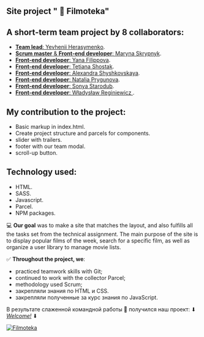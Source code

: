 ## Site project " :movie_camera: Filmoteka"
## A short-term team project by 8 collaborators:
- [**Team lead**: Yevhenii Herasymenko](https://github.com/Zhekager).
- [**Scrum master** & **Front-end developer**: Maryna Skrypnyk](https://github.com/Maryna-Skrypnyk).
- [**Front-end developer**: Yana Filippova](https://github.com/Yana-Filippova).
- [**Front-end developer**: Tetiana Shostak](https://github.com/Tetiana1386).
- [**Front-end developer**: Alexandra Shyshkovskaya](https://github.com/Alexandra-Shyshkovskaya).
- [**Front-end developer**: Natalia Prygunova](https://github.com/pryhunova).
- [**Front-end developer**: Sonya Starodub](https://github.com/sonya287).
- [**Front-end developer**: Władysław Reginiewicz ](https://github.com/Trevoule).

## My contribution to the project:
- Basic markup in index.html.
- Create project structure and parcels for components.
- slider with trailers.
- footer with our team modal.
- scroll-up button.

## Technology used:
- HTML.
- SASS.
- Javascript.
- Parcel.
- NPM packages.



:computer: **Our goal** was to make a site that matches the layout, and also fulfills all the tasks set from the technical assignment. The main purpose of the site is to display popular films of the week, search for a specific film, as well as organize a user library to manage movie lists.

:white_check_mark: **Throughout the project, we**:

- practiced teamwork skills with Git;
- continued to work with the collector Parcel;
- methodology used Scrum;
- закрепляли знания по HTML и CSS.
- закрепляли полученные за курс знания по JavaScript.


В результате слаженной командной работы :handshake: получился наш проект: ⬇ [_Welcome!_](https://github.com/Zhekager/project-Filmoteka) ⬇

<a href="https://zhekager.github.io/project-Filmoteka/index.html"><img src="https://i.ibb.co/543th4v/Screenshot-2021-06-07-152531.png" alt="Filmoteka" border="0"></a>

